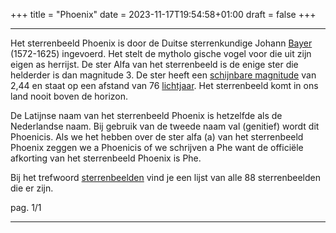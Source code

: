 +++
title = "Phoenix"
date = 2023-11-17T19:54:58+01:00
draft = false
+++

---
Het sterrenbeeld Phoenix is door de Duitse sterrenkundige Johann
[Bayer](/encyclopedie/bayer) (1572-1625) ingevoerd. Het stelt de mytholo
gische vogel voor die uit zijn eigen as herrijst. De ster Alfa van het
sterrenbeeld is de enige ster die helderder is dan magnitude 3. De ster
heeft een [schijnbare magnitude](/encyclopedie/magnitude) van 2,44 en staat op een afstand van 76
[lichtjaar](/encyclopedie/lichtjaar). Het sterrenbeeld komt in ons land
nooit boven de horizon.

De Latijnse naam van het sterrenbeeld Phoenix is hetzelfde als de
Nederlandse naam. Bij gebruik van de tweede naam val (genitief) wordt
dit Phoenicis. Als we het hebben over de ster alfa (a) van het
sterrenbeeld Phoenix zeggen we a Phoenicis of we schrijven a Phe want de
officiële afkorting van het sterrenbeeld Phoenix is Phe.

Bij het trefwoord [sterrenbeelden](/encyclopedie/sterrenbeeld) vind je een
lijst van alle 88 sterrenbeelden die er zijn.

pag. 1/1

---

